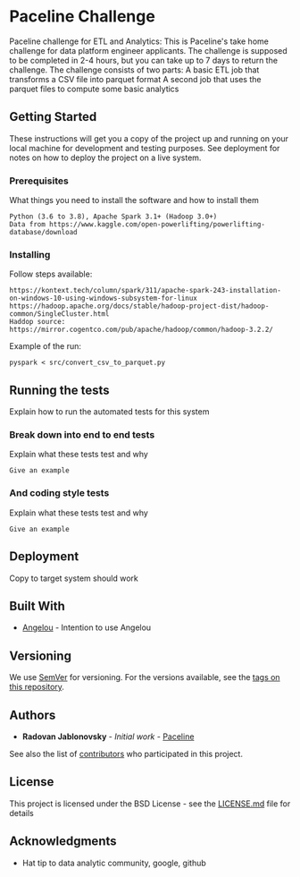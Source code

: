 # Paceline Challenge

Paceline challenge for ETL and Analytics:
This is Paceline's take home challenge for data platform engineer applicants. The challenge is supposed to be completed in 2-4 hours, but you can take up to 7 days
to return the challenge. The challenge consists of two parts:
A basic ETL job that transforms a CSV file into parquet format
A second job that uses the parquet files to compute some basic analytics

## Getting Started

These instructions will get you a copy of the project up and running on your local machine for development and testing purposes. See deployment for notes on how to deploy the project on a live system.

### Prerequisites

What things you need to install the software and how to install them

```
Python (3.6 to 3.8), Apache Spark 3.1+ (Hadoop 3.0+)
Data from https://www.kaggle.com/open-powerlifting/powerlifting-database/download
```

### Installing

Follow steps available:

```
https://kontext.tech/column/spark/311/apache-spark-243-installation-on-windows-10-using-windows-subsystem-for-linux
https://hadoop.apache.org/docs/stable/hadoop-project-dist/hadoop-common/SingleCluster.html
Haddop source: https://mirror.cogentco.com/pub/apache/hadoop/common/hadoop-3.2.2/
```

Example of the run:
```
pyspark < src/convert_csv_to_parquet.py
```

## Running the tests

Explain how to run the automated tests for this system

### Break down into end to end tests

Explain what these tests test and why

```
Give an example
```

### And coding style tests

Explain what these tests test and why

```
Give an example
```

## Deployment

Copy to target system should work

## Built With

* [Angelou](https://pypi.org/project/angelou/) - Intention to use Angelou

## Versioning

We use [SemVer](http://semver.org/) for versioning. For the versions available, see the [tags on this repository](https://github.com/rjablonovsky/paceline/tags). 

## Authors

* **Radovan Jablonovsky** - *Initial work* - [Paceline](https://github.com/rjablonovsky/paceline)

See also the list of [contributors](https://github.com/rjablonovsky/paceline/contributors) who participated in this project.

## License

This project is licensed under the BSD License - see the [LICENSE.md](LICENSE.md) file for details

## Acknowledgments

* Hat tip to data analytic community, google, github

